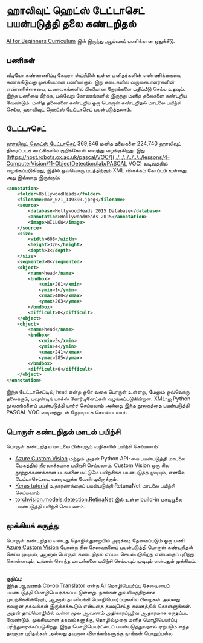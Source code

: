 <!--
CO_OP_TRANSLATOR_METADATA:
{
  "original_hash": "ad568d55ae65c856fe929fc2b278510a",
  "translation_date": "2025-10-11T11:24:01+00:00",
  "source_file": "lessons/4-ComputerVision/11-ObjectDetection/lab/README.md",
  "language_code": "ta"
}
-->
# ஹாலிவுட் ஹெட்ஸ் டேட்டாசெட் பயன்படுத்தி தலை கண்டறிதல்

[AI for Beginners Curriculum](https://github.com/microsoft/ai-for-beginners) இல் இருந்து ஆய்வகப் பணிக்கான ஒதுக்கீடு.

## பணிகள்

வீடியோ கண்காணிப்பு கேமரா ஸ்ட்ரீமில் உள்ள மனிதர்களின் எண்ணிக்கையை கணக்கிடுவது முக்கியமான பணியாகும். இது கடைகளில் வருகையாளர்களின் எண்ணிக்கையை, உணவகங்களில் பிஸியான நேரங்களை மதிப்பீடு செய்ய உதவும். இந்த பணியை தீர்க்க, பல்வேறு கோணங்களில் இருந்து மனித தலைகளை கண்டறிய வேண்டும். மனித தலைகளை கண்டறிய ஒரு பொருள் கண்டறிதல் மாடலை பயிற்சி செய்ய, [ஹாலிவுட் ஹெட்ஸ் டேட்டாசெட்](https://www.di.ens.fr/willow/research/headdetection/) பயன்படுத்தலாம்.

## டேட்டாசெட்

[ஹாலிவுட் ஹெட்ஸ் டேட்டாசெட்](https://www.di.ens.fr/willow/research/headdetection/release/HollywoodHeads.zip) 369,846 மனித தலைகளை 224,740 ஹாலிவுட் திரைப்படக் காட்சிகளில் குறிக்கோள் வைத்து வழங்குகிறது. இது [https://host.robots.ox.ac.uk/pascal/VOC/](../../../../../../lessons/4-ComputerVision/11-ObjectDetection/lab/PASCAL VOC) வடிவத்தில் வழங்கப்படுகிறது, இதில் ஒவ்வொரு படத்திற்கும் XML விளக்கம் கோப்பும் உள்ளது. அது இவ்வாறு இருக்கும்:

```xml
<annotation>
	<folder>HollywoodHeads</folder>
	<filename>mov_021_149390.jpeg</filename>
	<source>
		<database>HollywoodHeads 2015 Database</database>
		<annotation>HollywoodHeads 2015</annotation>
		<image>WILLOW</image>
	</source>
	<size>
		<width>608</width>
		<height>320</height>
		<depth>3</depth>
	</size>
	<segmented>0</segmented>
	<object>
		<name>head</name>
		<bndbox>
			<xmin>201</xmin>
			<ymin>1</ymin>
			<xmax>480</xmax>
			<ymax>263</ymax>
		</bndbox>
		<difficult>0</difficult>
	</object>
	<object>
		<name>head</name>
		<bndbox>
			<xmin>3</xmin>
			<ymin>4</ymin>
			<xmax>241</xmax>
			<ymax>285</ymax>
		</bndbox>
		<difficult>0</difficult>
	</object>
</annotation>
```

இந்த டேட்டாசெட்டில், `head` என்ற ஒரே வகை பொருள் உள்ளது, மேலும் ஒவ்வொரு தலைக்கும், பவுண்டிங் பாக்ஸ் கோர்டினேட்கள் வழங்கப்படுகின்றன. XML-ஐ Python நூலகங்களைப் பயன்படுத்தி பார்ச் செய்யலாம் அல்லது [இந்த நூலகத்தை](https://pypi.org/project/pascal-voc/) பயன்படுத்தி PASCAL VOC வடிவத்துடன் நேரடியாக செயல்படலாம்.

## பொருள் கண்டறிதல் மாடல் பயிற்சி 

பொருள் கண்டறிதல் மாடலை பின்வரும் வழிகளில் பயிற்சி செய்யலாம்:

* [Azure Custom Vision](https://docs.microsoft.com/azure/cognitive-services/custom-vision-service/quickstarts/object-detection?tabs=visual-studio&WT.mc_id=academic-77998-cacaste) மற்றும் அதன் Python API-யை பயன்படுத்தி மாடலை மேகத்தில் நிரலாக்கமாக பயிற்சி செய்யலாம். Custom Vision ஒரு சில நூற்றுக்கணக்கான படங்களை மட்டுமே பயிற்சிக்க பயன்படுத்த முடியும், எனவே டேட்டாசெட்டை வரையறுக்க வேண்டியிருக்கும்.
* [Keras tutorial](https://keras.io/examples/vision/retinanet/) உதாரணத்தைப் பயன்படுத்தி RetunaNet மாடலை பயிற்சி செய்யலாம்.
* [torchvision.models.detection.RetinaNet](https://pytorch.org/vision/stable/_modules/torchvision/models/detection/retinanet.html) இல் உள்ள build-in மாடியூலை பயன்படுத்தி பயிற்சி செய்யலாம்.

## முக்கியக் கருத்து

பொருள் கண்டறிதல் என்பது தொழில்துறையில் அடிக்கடி தேவைப்படும் ஒரு பணி. [Azure Custom Vision](https://docs.microsoft.com/azure/cognitive-services/custom-vision-service/quickstarts/object-detection?tabs=visual-studio&WT.mc_id=academic-77998-cacaste) போன்ற சில சேவைகளைப் பயன்படுத்தி பொருள் கண்டறிதல் செய்ய முடியும், ஆனால் பொருள் கண்டறிதல் எப்படி செயல்படுகிறது என்பதைப் புரிந்து கொள்ளவும், உங்கள் சொந்த மாடல்களை பயிற்சி செய்யவும் முடியும் என்பதும் முக்கியம்.

---

**குறிப்பு**:  
இந்த ஆவணம் [Co-op Translator](https://github.com/Azure/co-op-translator) என்ற AI மொழிபெயர்ப்பு சேவையைப் பயன்படுத்தி மொழிபெயர்க்கப்பட்டுள்ளது. நாங்கள் துல்லியத்திற்காக முயற்சிக்கின்றோம், ஆனால் தானியங்கி மொழிபெயர்ப்புகளில் பிழைகள் அல்லது தவறான தகவல்கள் இருக்கக்கூடும் என்பதை தயவுசெய்து கவனத்தில் கொள்ளுங்கள். அதன் தாய்மொழியில் உள்ள மூல ஆவணம் அதிகாரப்பூர்வ ஆதாரமாக கருதப்பட வேண்டும். முக்கியமான தகவல்களுக்கு, தொழில்முறை மனித மொழிபெயர்ப்பு பரிந்துரைக்கப்படுகிறது. இந்த மொழிபெயர்ப்பைப் பயன்படுத்துவதால் ஏற்படும் எந்த தவறான புரிதல்கள் அல்லது தவறான விளக்கங்களுக்கு நாங்கள் பொறுப்பல்ல.